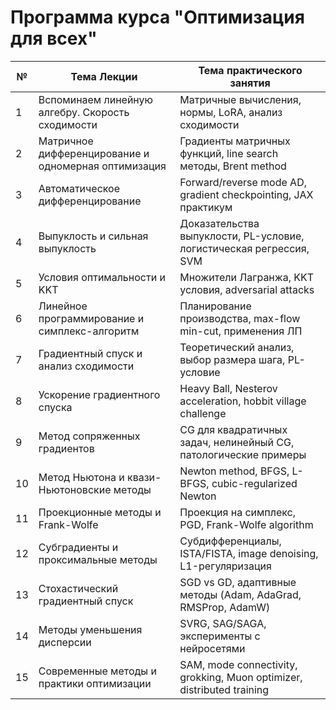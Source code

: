 # Программа курса "Оптимизация для всех"

| № | Тема Лекции | Тема практического занятия |
|---|-------------|---------------------------|
| 1 | Вспоминаем линейную алгебру. Скорость сходимости | Матричные вычисления, нормы, LoRA, анализ сходимости |
| 2 | Матричное дифференцирование и одномерная оптимизация | Градиенты матричных функций, line search методы, Brent method |
| 3 | Автоматическое дифференцирование | Forward/reverse mode AD, gradient checkpointing, JAX практикум |
| 4 | Выпуклость и сильная выпуклость | Доказательства выпуклости, PL-условие, логистическая регрессия, SVM |
| 5 | Условия оптимальности и KKT | Множители Лагранжа, KKT условия, adversarial attacks |
| 6 | Линейное программирование и симплекс-алгоритм | Планирование производства, max-flow min-cut, применения ЛП |
| 7 | Градиентный спуск и анализ сходимости | Теоретический анализ, выбор размера шага, PL-условие |
| 8 | Ускорение градиентного спуска | Heavy Ball, Nesterov acceleration, hobbit village challenge |
| 9 | Метод сопряженных градиентов | CG для квадратичных задач, нелинейный CG, патологические примеры |
| 10 | Метод Ньютона и квази-Ньютоновские методы | Newton method, BFGS, L-BFGS, cubic-regularized Newton |
| 11 | Проекционные методы и Frank-Wolfe | Проекция на симплекс, PGD, Frank-Wolfe algorithm |
| 12 | Субградиенты и проксимальные методы | Субдифференциалы, ISTA/FISTA, image denoising, L1-регуляризация |
| 13 | Стохастический градиентный спуск | SGD vs GD, адаптивные методы (Adam, AdaGrad, RMSProp, AdamW) |
| 14 | Методы уменьшения дисперсии | SVRG, SAG/SAGA, эксперименты с нейросетями |
| 15 | Современные методы и практики оптимизации | SAM, mode connectivity, grokking, Muon optimizer, distributed training |